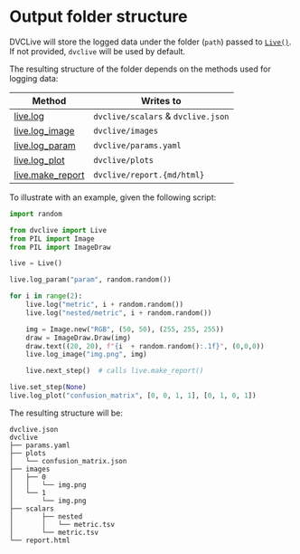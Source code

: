 # Output folder structure

DVCLive will store the logged data under the folder (`path`) passed to
[`Live()`](/doc/dvclive/api-reference/live). If not provided, `dvclive` will be
used by default.

The resulting structure of the folder depends on the methods used for logging
data:

| Method                                                          | Writes to                          |
| --------------------------------------------------------------- | ---------------------------------- |
| [live.log](/doc/dvclive/api-reference/live/log)                 | `dvclive/scalars` & `dvclive.json` |
| [live.log_image](/doc/dvclive/api-reference/live/log_image)     | `dvclive/images`                   |
| [live.log_param](/doc/dvclive/api-reference/live/log_param)     | `dvclive/params.yaml`              |
| [live.log_plot](/doc/dvclive/api-reference/live/log_plot)       | `dvclive/plots`                    |
| [live.make_report](/doc/dvclive/api-reference/live/make_report) | `dvclive/report.{md/html}`         |

To illustrate with an example, given the following script:

```python
import random

from dvclive import Live
from PIL import Image
from PIL import ImageDraw

live = Live()

live.log_param("param", random.random())

for i in range(2):
    live.log("metric", i + random.random())
    live.log("nested/metric", i + random.random())

    img = Image.new("RGB", (50, 50), (255, 255, 255))
    draw = ImageDraw.Draw(img)
    draw.text((20, 20), f"{i  + random.random():.1f}", (0,0,0))
    live.log_image("img.png", img)

    live.next_step()  # calls live.make_report()

live.set_step(None)
live.log_plot("confusion_matrix", [0, 0, 1, 1], [0, 1, 0, 1])
```

The resulting structure will be:

```
dvclive.json
dvclive
├── params.yaml
├── plots
│   └── confusion_matrix.json
├── images
│   ├── 0
│   │   └── img.png
│   └── 1
│       └── img.png
├── scalars
│       ├── nested
│       │   └── metric.tsv
│       └── metric.tsv
└── report.html
```
